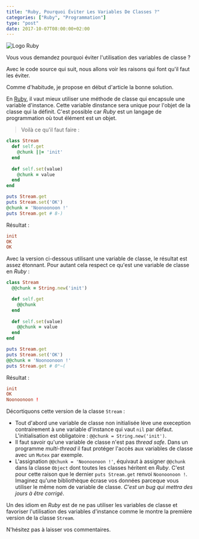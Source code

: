 ```yaml
---
title: "Ruby, Pourquoi Éviter Les Variables De Classes ?"
categories: ["Ruby", "Programmation"]
type: "post"
date: 2017-10-07T08:00:00+02:00
---
```


![Logo Ruby](/images/logo_ruby_h260.png#floatright)

Vous vous demandez pourquoi éviter l'utilisation des variables de classe ?

Avec le code source qui suit, nous allons voir les raisons qui font qu'il faut les éviter.

Comme d'habitude, je propose en début d'article la bonne solution.

En [Ruby](https://www.ruby-lang.org), il vaut mieux utiliser une méthode de classe qui encapsule une variable d'instance. Cette variable dinstance sera unique pour l'objet de la classe qui la définit. C'est possible car *Ruby* est un langage de programmation où tout élément est un objet.

> Voilà ce qu'il faut faire :

```ruby
class Stream
  def self.get
    @chunk ||= 'init'
  end
  
  def self.set(value)
    @chunk = value
  end
end

puts Stream.get
puts Stream.set('OK')
@chunk = 'Noonoonoon !'
puts Stream.get # 8-)
```

Résultat :

```conf
init
OK
OK
```

Avec la version ci-dessous utilisant une variable de classe, le résultat est assez étonnant.
Pour autant cela respect ce qu'est une variable de classe en *Ruby* : 

```ruby
class Stream
  @@chunk = String.new('init')

  def self.get
    @@chunk
  end
  
  def self.set(value)
    @@chunk = value
  end
end

puts Stream.get
puts Stream.set('OK')
@@chunk = 'Noonoonoon !'
puts Stream.get # 0°~(
```

Résultat : 

```conf
init
OK
Noonoonoon !
```

Décortiquons cette version de la classe `Stream` :

* Tout d'abord une variable de classe non initialisée lève une exeception contrairement à une variable d'instance qui vaut `nil` par défaut. L'initialisation est obligatoire : `@@chunk = String.new('init')`.
* Il faut savoir qu'une variable de classe n'est pas *thread safe*. Dans un programme *multi-thread* il faut protéger l'accès aux variables de classe avec un `Mutex` par exemple.
* L'assignation `@@chunk = 'Noonoonoon !'`, équivaut à assigner `@@chunk` dans la classe `Object` dont toutes les classes héritent en *Ruby*. C'est pour cette raison que le dernier `puts Stream.get` renvoi `Noonoonoon !`. Imaginez qu'une bibliothèque écrase vos données parceque vous utiliser le même nom de variable de classe. *C'est un bug qui mettra des jours à être corrigé*.

Un des idiom en *Ruby* est de ne pas utiliser les variables de classe et favoriser l'utilisation des variables d'instance comme le montre la première version de la classe `Stream`.

N'hésitez pas à laisser vos commentaires.
